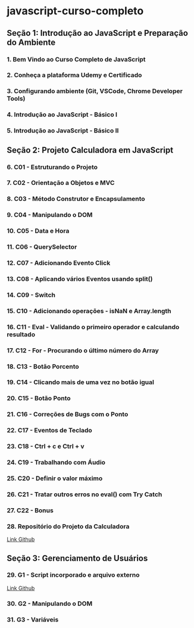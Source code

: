 # javascript-curso-completo

## Seção 1: Introdução ao JavaScript e Preparação do Ambiente

### 1. Bem Vindo ao Curso Completo de JavaScript

### 2. Conheça a plataforma Udemy e Certificado

### 3. Configurando ambiente (Git, VSCode, Chrome Developer Tools)

### 4. Introdução ao JavaScript - Básico I

### 5. Introdução ao JavaScript - Básico II

## Seção 2: Projeto Calculadora em JavaScript

### 6. C01 - Estruturando o Projeto

### 7. C02 - Orientação a Objetos e MVC

### 8. C03 - Método Construtor e Encapsulamento

### 9. C04 - Manipulando o DOM

### 10. C05 - Data e Hora

### 11. C06 - QuerySelector

### 12. C07 - Adicionando Evento Click

### 13. C08 - Aplicando vários Eventos usando split()

### 14. C09 - Switch

### 15. C10 - Adicionando operações - isNaN e Array.length

### 16. C11 - Eval - Validando o primeiro operador e calculando resultado

### 17. C12 - For - Procurando o último número do Array

### 18. C13 - Botão Porcento

### 19. C14 - Clicando mais de uma vez no botão igual

### 20. C15 - Botão Ponto

### 21. C16 - Correções de Bugs com o Ponto

### 22. C17 - Eventos de Teclado

### 23. C18 - Ctrl + c e Ctrl + v

### 24. C19 - Trabalhando com Áudio

### 25. C20 - Definir o valor máximo

### 26. C21 - Tratar outros erros no eval() com Try Catch

### 27. C22 - Bonus

### 28. Repositório do Projeto da Calculadora

[Link Github](https://github.com/hcodebr/curso-javascript-projeto-calculadora-clone-final)

## Seção 3: Gerenciamento de Usuários

### 29. G1 - Script incorporado e arquivo externo

[Link Github](https://github.com/hcodebr/curso-javascript-projeto-usuarios)

### 30. G2 - Manipulando o DOM

### 31. G3 - Variáveis